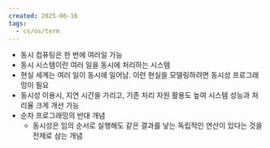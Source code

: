 ```yaml
---
created: 2025-06-16
tags:
  - cs/os/term
---
```

- 동시 컴퓨팅은 한 번에 여러일 가능
- 동시 시스템이란 여러 일을 동시에 처리하는 시스템
- 현실 세계는 여러 일이 동시에 일어남. 이런 현실을 모델링하려면 동시성 프로그래밍이 필요
- 동시성 이용시, 지연 시간을 가리고, 기존 처리 자원 활용도 높여 시스템 성능과 처리율 크게 개선 가능
- 순차 프로그래밍의 반대 개념
	- 동시성은 임의 순서로 실행해도 같은 결과를 낳는 독립적인 연산이 있다는 것을 전제로 삼는 개념